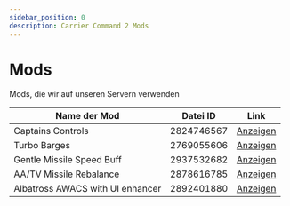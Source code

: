 ```yaml
---
sidebar_position: 0
description: Carrier Command 2 Mods
---
```


# Mods
Mods, die wir auf unseren Servern verwenden

| Name der Mod                     | Datei ID   | Link                                                                          |
| -------------------------------- | ---------- | ----------------------------------------------------------------------------- |
| Captains Controls                | 2824746567 | [Anzeigen](https://steamcommunity.com/sharedfiles/filedetails/?id=2824746567) |
| Turbo Barges                     | 2769055606 | [Anzeigen](https://steamcommunity.com/sharedfiles/filedetails/?id=2769055606) |
| Gentle Missile Speed Buff        | 2937532682 | [Anzeigen](https://steamcommunity.com/sharedfiles/filedetails/?id=2937532682) |
| AA/TV Missile Rebalance          | 2878616785 | [Anzeigen](https://steamcommunity.com/sharedfiles/filedetails/?id=2878616785) |
| Albatross AWACS with UI enhancer | 2892401880 | [Anzeigen](https://steamcommunity.com/sharedfiles/filedetails/?id=2892401880) |

